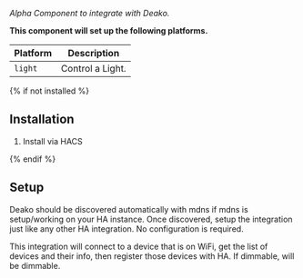 _Alpha Component to integrate with Deako._

**This component will set up the following platforms.**

Platform | Description
-- | --
`light` | Control a Light.

{% if not installed %}

## Installation

1. Install via HACS

{% endif %}

## Setup

Deako should be discovered automatically with mdns if mdns is setup/working on your HA instance. Once discovered, setup the integration just like any other HA integration. No configuration is required.

This integration will connect to a device that is on WiFi, get the list of devices and their info, then register those devices with HA. If dimmable, will be dimmable.
